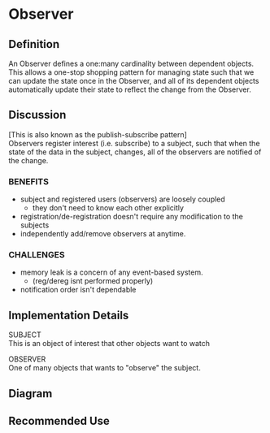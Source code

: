 # Observer 

## Definition
An Observer defines a one:many cardinality between dependent objects. This allows a one-stop shopping pattern for
managing state such that we can update the state once in the Observer, and all of its dependent objects
automatically update their state to reflect the change from the Observer.

## Discussion
[This is also known as the publish-subscribe pattern]<br>
Observers register interest (i.e. subscribe) to a subject, such that when the
state of the data in the subject, changes, all of the observers are notified
of the change.

### BENEFITS
- subject and registered users (observers) are loosely coupled
    - they don't need to know each other explicitly
- registration/de-registration doesn't require any modification to the subjects
- independently add/remove observers at anytime. 

### CHALLENGES
- memory leak is a concern of any event-based system. 
    - (reg/dereg isnt performed properly)
- notification order isn't dependable


## Implementation Details
SUBJECT<br>
This is an object of interest that other objects want to watch

OBSERVER<br>
One of many objects that wants to "observe" the subject. 

## Diagram

## Recommended Use




